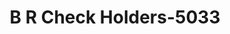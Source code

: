 ---
f_zip-code: 59701
f_state-code: MT
title: B R Check Holders-5033
f_phone: 406-494-1333
f_city-only: Butte
f_address: 3235 Harrison Avenue Butte
f_location-unique-id: '5033'
slug: b-r-check-holders-5033
updated-on: '2024-05-30T13:46:58.046Z'
created-on: '2024-05-30T13:36:59.803Z'
published-on: '2024-05-30T13:54:32.469Z'
f_city-state: cms/city/butte-mt.md
f_company: cms/company/b-r-check-holders.md
f_state: cms/state/montana.md
layout: '[payday-loan].html'
tags: payday-loan
---